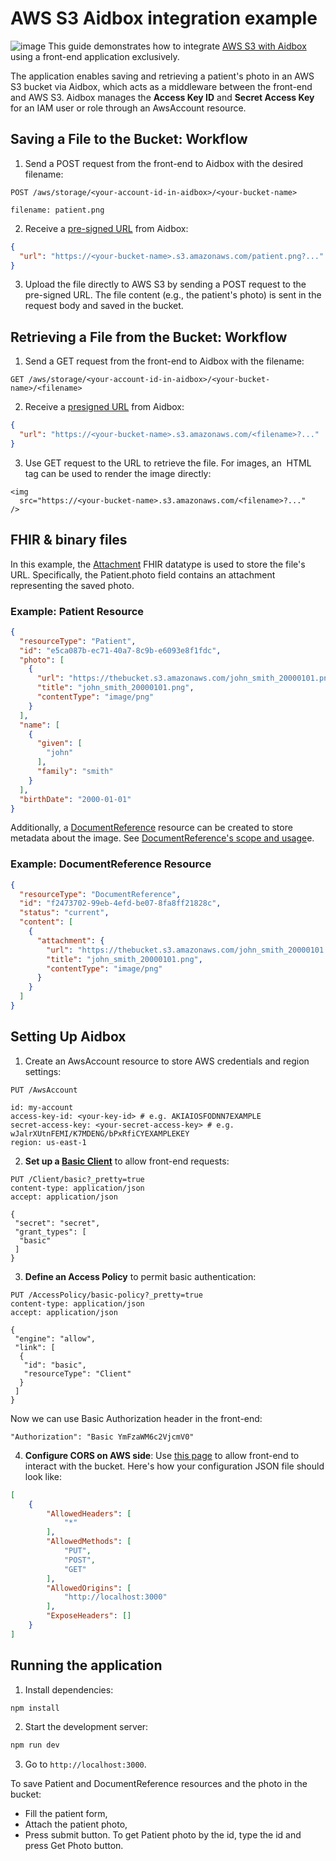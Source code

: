# AWS S3 Aidbox integration example
![image](https://github.com/user-attachments/assets/fb3026ef-be1f-4ef8-845e-064e463adb0f)
This guide demonstrates how to integrate [AWS S3 with Aidbox](https://docs.aidbox.app/storage-1/s3-compatible-storages/aws-s3) using a front-end application exclusively. 

The application enables saving and retrieving a patient's photo in an AWS S3 bucket via Aidbox, which acts as a middleware between the front-end and AWS S3. Aidbox manages the **Access Key ID** and **Secret Access Key** for an IAM user or role through an AwsAccount resource.

## Saving a File to the Bucket: Workflow
1. Send a POST request from the front-end to Aidbox with the desired filename:
```http
POST /aws/storage/<your-account-id-in-aidbox>/<your-bucket-name>

filename: patient.png
```
2. Receive a [pre-signed URL](https://docs.aws.amazon.com/AmazonS3/latest/userguide/using-presigned-url.html) from Aidbox:
```json
{
  "url": "https://<your-bucket-name>.s3.amazonaws.com/patient.png?..."
}
```
3. Upload the file directly to AWS S3 by sending a POST request to the pre-signed URL. The file content (e.g., the patient's photo) is sent in the request body and saved in the bucket.

## Retrieving a File from the Bucket: Workflow
1. Send a GET request from the front-end to Aidbox with the filename:
```http
GET /aws/storage/<your-account-id-in-aidbox>/<your-bucket-name>/<filename>
```
2. Receive a [presigned URL](https://docs.aws.amazon.com/AmazonS3/latest/userguide/using-presigned-url.html) from Aidbox: 
```json
{
  "url": "https://<your-bucket-name>.s3.amazonaws.com/<filename>?..."
}
```
3. Use GET request to the URL to retrieve the file.
For images, an <img> HTML tag can be used to render the image directly:
```react
<img
  src="https://<your-bucket-name>.s3.amazonaws.com/<filename>?..."
/>
```

## FHIR & binary files
In this example, the [Attachment](https://build.fhir.org/datatypes.html#attachment) FHIR datatype is used to store the file's URL. Specifically, the Patient.photo field contains an attachment representing the saved photo.

### Example: Patient Resource
```json
{
  "resourceType": "Patient",
  "id": "e5ca087b-ec71-40a7-8c9b-e6093e8f1fdc",
  "photo": [
    {
      "url": "https://thebucket.s3.amazonaws.com/john_smith_20000101.png",
      "title": "john_smith_20000101.png",
      "contentType": "image/png"
    }
  ],
  "name": [
    {
      "given": [
        "john"
      ],
      "family": "smith"
    }
  ],
  "birthDate": "2000-01-01"
}
```
Additionally, a [DocumentReference](https://build.fhir.org/documentreference.html) resource can be created to store metadata about the image. See [DocumentReference's scope and usage](https://build.fhir.org/documentreference.html#scope)e.
### Example: DocumentReference Resource
```json
{
  "resourceType": "DocumentReference",
  "id": "f2473702-99eb-4efd-be07-8fa8ff21828c",
  "status": "current",
  "content": [
    {
      "attachment": {
        "url": "https://thebucket.s3.amazonaws.com/john_smith_20000101.png",
        "title": "john_smith_20000101.png",
        "contentType": "image/png"
      }
    }
  ]
}

```

## Setting Up Aidbox

1. Create an AwsAccount resource to store AWS credentials and region settings:

```http
PUT /AwsAccount

id: my-account
access-key-id: <your-key-id> # e.g. AKIAIOSFODNN7EXAMPLE
secret-access-key: <your-secret-access-key> # e.g. wJalrXUtnFEMI/K7MDENG/bPxRfiCYEXAMPLEKEY
region: us-east-1
```

2. **Set up a [Basic Client](https://docs.aidbox.app/modules/security-and-access-control/auth/basic-auth)** to allow front-end requests:
```http
PUT /Client/basic?_pretty=true
content-type: application/json
accept: application/json

{
 "secret": "secret",
 "grant_types": [
  "basic"
 ]
}
```
3. **Define an Access Policy** to permit basic authentication:
```http
PUT /AccessPolicy/basic-policy?_pretty=true
content-type: application/json
accept: application/json

{
 "engine": "allow",
 "link": [
  {
   "id": "basic",
   "resourceType": "Client"
  }
 ]
}
```
Now we can use Basic Authorization header in the front-end:
```
"Authorization": "Basic YmFzaWM6c2VjcmV0"
```

4. **Configure CORS on AWS side**:
Use [this page](https://docs.aws.amazon.com/AmazonS3/latest/userguide/enabling-cors-examples.html) to allow front-end to interact with the bucket.
Here's how your configuration JSON file should look like:
```json
[
    {
        "AllowedHeaders": [
            "*"
        ],
        "AllowedMethods": [
            "PUT",
            "POST",
            "GET"
        ],
        "AllowedOrigins": [
            "http://localhost:3000"
        ],
        "ExposeHeaders": []
    }
]
```

## Running the application
1. Install dependencies:
```bash
npm install
```
2. Start the development server:
```bash
npm run dev
```
3. Go to `http://localhost:3000`.

To save Patient and DocumentReference resources and the photo in the bucket:
- Fill the patient form,
- Attach the patient photo,
- Press submit button.
To get Patient photo by the id, type the id and press Get Photo button.
